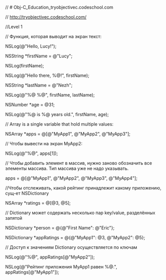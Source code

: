 // # Obj-C_Education_tryobjectivec.codeschool.com

// http://tryobjectivec.codeschool.com/

//Level 1

// Функция, которая выводит на экран текст:

NSLog(@"Hello, Lucy!");

NSString *firstName = @"Lucy";

NSLog(firstName);

NSLog(@"Hello there, %@!", firstName);

NSString *lastName = @"Nezh";

NSLog(@"%@ %@", firstName, lastName);

NSNumber *age = @31;

NSLog(@"%@ is %@ years old.", firstName, age);

// Array is a single variable that hold multiple values:

NSArray *apps = @[@"MyApp1", @"MyApp2", @"MyApp3"];

// Чтобы вывести на экран MyApp2:

NSLog(@"%@", apps[1]);

// Чтобы добавить элемент в массив, нужно заново обозначить все элементы массива. Тип массива уже не надо указывать.

apps = @[@"MyApp1", @"MyApp2", @"MyApp3", @"MyApp4"];

//Чтобы отслеживать, какой рейтинг принадлежит какому приложению, сущ-ет NSDictionary

NSArray *ratings = @[@3, @5];

// Dictionary может содержать несколько пар key/value, разделённых запятой

NSDictionary *person = @{@"First Name": @"Eric"};

NSDictionary *appRatings = @{@"MyApp1": @3, @"MyApp2": @5};

// Доступ к значениям Dictionary осуществляется по ключам

NSLog(@"%@", appRatings[@"MyApp2"]);

NSLog(@"Рейтинг приложения MyApp1 равен %@.", appRatings[@"MyApp1"]);
